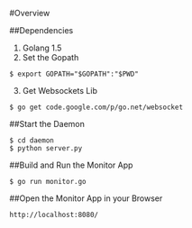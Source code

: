 #Overview

##Dependencies
  1. Golang 1.5
  2. Set the Gopath
```
$ export GOPATH="$GOPATH":"$PWD"
```
  3. Get Websockets Lib
```
$ go get code.google.com/p/go.net/websocket
```

##Start the Daemon
```
$ cd daemon
$ python server.py
```

##Build and Run the Monitor App
```
$ go run monitor.go
```

##Open the Monitor App in your Browser
```
http://localhost:8080/
```